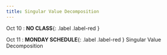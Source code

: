 ```yaml
---
title: Singular Value Decomposition
---
```


Oct 10
: **NO CLASS**{: .label .label-red }

Oct 11
: **MONDAY SCHEDULE**{: .label .label-red } Singular Value Decomposition
